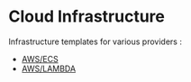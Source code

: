 # Cloud Infrastructure

Infrastructure templates for various providers :

- [AWS/ECS](./aws/ecs)
- [AWS/LAMBDA](./aws/lambda)
